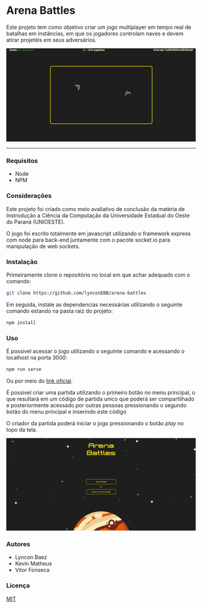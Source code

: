 # Arena Battles

Este projeto tem como objetivo criar um jogo multiplayer em tempo real de batalhas em instâncias, em que os jogadores controlam naves e devem atirar projetéis em seus adversários.

![Janela Jogo](https://github.com/lynconEBB/arena-battles/blob/master/content/game.png)

---

### Requisitos

- Node
- NPM

### Considerações

Este projeto foi criado como meio avaliativo de conclusão da matéria de Instrodução a Ciência da Computação da Universidade Estadual do Oeste do Paraná (UNIOESTE).

O jogo foi escrito totalmente em javascript utilizando o framework express com node para back-end juntamente com o pacote socket.io para manipulação de web sockets.

### Instalação

Primeiramente clone o repositório no local em que achar adequado com o comando:
```bash
git clone https://github.com/lynconEBB/arena-battles
```
Em seguida, instale as dependencias necessárias utilizando o seguinte comando estando na pasta raiz do projeto:
```bash
npm install
```

### Uso
É possivel acessar o jogo utilizando o seguinte comando e acessando o localhost na porta 3000:
```bash
npm run serve
```
Ou por meio do [link oficial](https://arena-battles.herokuapp.com/).

É possivel criar uma partida utilizando o primeiro botão no menu principal, o que resultará em um código de partida unico que poderá ser compartilhado e posteriormente acessado por outras pessoas pressionando o segundo botão do menu principal e inserindo este código

O criador da partida poderá iniciar o jogo pressionando o botão *play* no topo da tela.

![Janela Principal](https://github.com/lynconEBB/arena-battles/blob/master/content/initialPage.png)

### Autores

- Lyncon Baez
- Kevin Matheus
- Vitor Fonseca

### Licença

[MIT](https://github.com/lynconEBB/arena-battles/blob/master/LICENSE)